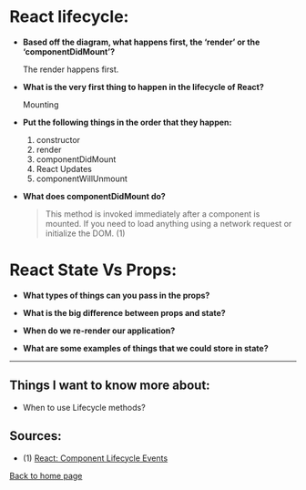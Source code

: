 # **React lifecycle:**

- **Based off the diagram, what happens first, the ‘render’ or the ‘componentDidMount’?**

  The render happens first.

- **What is the very first thing to happen in the lifecycle of React?**

  Mounting

- **Put the following things in the order that they happen:**

  1. constructor
  2. render
  3. componentDidMount
  4. React Updates
  5. componentWillUnmount

- **What does componentDidMount do?**

  > This method is invoked immediately after a component is mounted. If you need to load anything using a network request or initialize the DOM. (1)

# **React State Vs Props:**

- **What types of things can you pass in the props?**

- **What is the big difference between props and state?**

- **When do we re-render our application?**

- **What are some examples of things that we could store in state?**

---

## Things I want to know more about:

- When to use Lifecycle methods?

## Sources:

- (1) [React: Component Lifecycle Events](https://medium.com/@joshuablankenshipnola/react-component-lifecycle-events-cb77e670a093)

[Back to home page](../README.md)
